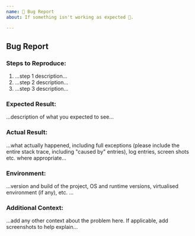 ```yaml
---
name: 🐛 Bug Report
about: If something isn't working as expected 🤔.

---
```


## Bug Report

### Steps to Reproduce:
1. ...step 1 description...
2. ...step 2 description...
3. ...step 3 description...

### Expected Result:
...description of what you expected to see...

### Actual Result:
...what actually happened, including full exceptions (please include the entire stack trace, including "caused by" entries), log entries, screen shots etc. where appropriate...

### Environment:
...version and build of the project, OS and runtime versions, virtualised environment (if any), etc. ...

### Additional Context:
...add any other context about the problem here. If applicable, add screenshots to help explain...
